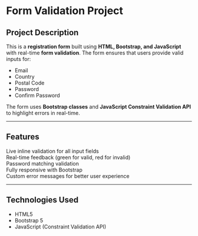 #  Form Validation Project

## Project Description
This is a **registration form** built using **HTML, Bootstrap, and JavaScript** with real-time **form validation**. The form ensures that users provide valid inputs for:
- Email
- Country
- Postal Code
- Password
- Confirm Password

The form uses **Bootstrap classes** and **JavaScript Constraint Validation API** to highlight errors in real-time.

---

##  Features
Live inline validation for all input fields  
Real-time feedback (green for valid, red for invalid)  
Password matching validation  
Fully responsive with Bootstrap  
Custom error messages for better user experience  

---

##  Technologies Used
- HTML5  
- Bootstrap 5  
- JavaScript (Constraint Validation API)  


